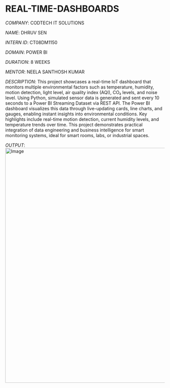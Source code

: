 # REAL-TIME-DASHBOARDS

*COMPANY*: CODTECH IT SOLUTIONS

*NAME*: DHRUV SEN

*INTERN ID*: CT08DM1150

*DOMAIN*: POWER BI

*DURATION*: 8 WEEKS

*MENTOR*: NEELA SANTHOSH KUMAR

*DESCRIPTION*: This project showcases a real-time IoT dashboard that monitors multiple environmental factors such as temperature, humidity, motion detection, light level, air quality index (AQI), CO₂ levels, and noise level. Using Python, simulated sensor data is generated and sent every 10 seconds to a Power BI Streaming Dataset via REST API. The Power BI dashboard visualizes this data through live-updating cards, line charts, and gauges, enabling instant insights into environmental conditions. Key highlights include real-time motion detection, current humidity levels, and temperature trends over time. This project demonstrates practical integration of data engineering and business intelligence for smart monitoring systems, ideal for smart rooms, labs, or industrial spaces.

*OUTPUT*: <img width="1820" height="743" alt="Image" src="https://github.com/user-attachments/assets/28038700-2c77-4004-bb9e-70f7cd98cd7a" />
